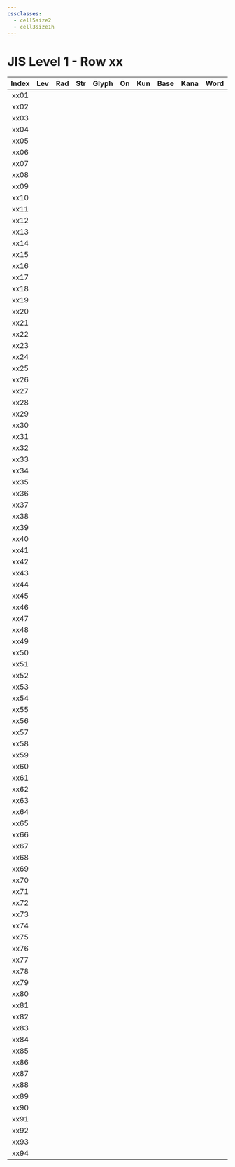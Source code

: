 ```yaml
---
cssclasses:
  - cell5size2
  - cell3size1h
---
```


# JIS Level 1 - Row xx

| Index | Lev | Rad | Str | Glyph | On  | Kun | Base | Kana | Word | Reading |
|:-----:|:---:|:---:|:---:|:-----:|:---:|:---:|:---- |:---- |:---- |:------- |
| xx01  |     |     |     |       |     |     |      |      |      |         |
| xx02  |     |     |     |       |     |     |      |      |      |         |
| xx03  |     |     |     |       |     |     |      |      |      |         |
| xx04  |     |     |     |       |     |     |      |      |      |         |
| xx05  |     |     |     |       |     |     |      |      |      |         |
| xx06  |     |     |     |       |     |     |      |      |      |         |
| xx07  |     |     |     |       |     |     |      |      |      |         |
| xx08  |     |     |     |       |     |     |      |      |      |         |
| xx09  |     |     |     |       |     |     |      |      |      |         |
| xx10  |     |     |     |       |     |     |      |      |      |         |
| xx11  |     |     |     |       |     |     |      |      |      |         |
| xx12  |     |     |     |       |     |     |      |      |      |         |
| xx13  |     |     |     |       |     |     |      |      |      |         |
| xx14  |     |     |     |       |     |     |      |      |      |         |
| xx15  |     |     |     |       |     |     |      |      |      |         |
| xx16  |     |     |     |       |     |     |      |      |      |         |
| xx17  |     |     |     |       |     |     |      |      |      |         |
| xx18  |     |     |     |       |     |     |      |      |      |         |
| xx19  |     |     |     |       |     |     |      |      |      |         |
| xx20  |     |     |     |       |     |     |      |      |      |         |
| xx21  |     |     |     |       |     |     |      |      |      |         |
| xx22  |     |     |     |       |     |     |      |      |      |         |
| xx23  |     |     |     |       |     |     |      |      |      |         |
| xx24  |     |     |     |       |     |     |      |      |      |         |
| xx25  |     |     |     |       |     |     |      |      |      |         |
| xx26  |     |     |     |       |     |     |      |      |      |         |
| xx27  |     |     |     |       |     |     |      |      |      |         |
| xx28  |     |     |     |       |     |     |      |      |      |         |
| xx29  |     |     |     |       |     |     |      |      |      |         |
| xx30  |     |     |     |       |     |     |      |      |      |         |
| xx31  |     |     |     |       |     |     |      |      |      |         |
| xx32  |     |     |     |       |     |     |      |      |      |         |
| xx33  |     |     |     |       |     |     |      |      |      |         |
| xx34  |     |     |     |       |     |     |      |      |      |         |
| xx35  |     |     |     |       |     |     |      |      |      |         |
| xx36  |     |     |     |       |     |     |      |      |      |         |
| xx37  |     |     |     |       |     |     |      |      |      |         |
| xx38  |     |     |     |       |     |     |      |      |      |         |
| xx39  |     |     |     |       |     |     |      |      |      |         |
| xx40  |     |     |     |       |     |     |      |      |      |         |
| xx41  |     |     |     |       |     |     |      |      |      |         |
| xx42  |     |     |     |       |     |     |      |      |      |         |
| xx43  |     |     |     |       |     |     |      |      |      |         |
| xx44  |     |     |     |       |     |     |      |      |      |         |
| xx45  |     |     |     |       |     |     |      |      |      |         |
| xx46  |     |     |     |       |     |     |      |      |      |         |
| xx47  |     |     |     |       |     |     |      |      |      |         |
| xx48  |     |     |     |       |     |     |      |      |      |         |
| xx49  |     |     |     |       |     |     |      |      |      |         |
| xx50  |     |     |     |       |     |     |      |      |      |         |
| xx51  |     |     |     |       |     |     |      |      |      |         |
| xx52  |     |     |     |       |     |     |      |      |      |         |
| xx53  |     |     |     |       |     |     |      |      |      |         |
| xx54  |     |     |     |       |     |     |      |      |      |         |
| xx55  |     |     |     |       |     |     |      |      |      |         |
| xx56  |     |     |     |       |     |     |      |      |      |         |
| xx57  |     |     |     |       |     |     |      |      |      |         |
| xx58  |     |     |     |       |     |     |      |      |      |         |
| xx59  |     |     |     |       |     |     |      |      |      |         |
| xx60  |     |     |     |       |     |     |      |      |      |         |
| xx61  |     |     |     |       |     |     |      |      |      |         |
| xx62  |     |     |     |       |     |     |      |      |      |         |
| xx63  |     |     |     |       |     |     |      |      |      |         |
| xx64  |     |     |     |       |     |     |      |      |      |         |
| xx65  |     |     |     |       |     |     |      |      |      |         |
| xx66  |     |     |     |       |     |     |      |      |      |         |
| xx67  |     |     |     |       |     |     |      |      |      |         |
| xx68  |     |     |     |       |     |     |      |      |      |         |
| xx69  |     |     |     |       |     |     |      |      |      |         |
| xx70  |     |     |     |       |     |     |      |      |      |         |
| xx71  |     |     |     |       |     |     |      |      |      |         |
| xx72  |     |     |     |       |     |     |      |      |      |         |
| xx73  |     |     |     |       |     |     |      |      |      |         |
| xx74  |     |     |     |       |     |     |      |      |      |         |
| xx75  |     |     |     |       |     |     |      |      |      |         |
| xx76  |     |     |     |       |     |     |      |      |      |         |
| xx77  |     |     |     |       |     |     |      |      |      |         |
| xx78  |     |     |     |       |     |     |      |      |      |         |
| xx79  |     |     |     |       |     |     |      |      |      |         |
| xx80  |     |     |     |       |     |     |      |      |      |         |
| xx81  |     |     |     |       |     |     |      |      |      |         |
| xx82  |     |     |     |       |     |     |      |      |      |         |
| xx83  |     |     |     |       |     |     |      |      |      |         |
| xx84  |     |     |     |       |     |     |      |      |      |         |
| xx85  |     |     |     |       |     |     |      |      |      |         |
| xx86  |     |     |     |       |     |     |      |      |      |         |
| xx87  |     |     |     |       |     |     |      |      |      |         |
| xx88  |     |     |     |       |     |     |      |      |      |         |
| xx89  |     |     |     |       |     |     |      |      |      |         |
| xx90  |     |     |     |       |     |     |      |      |      |         |
| xx91  |     |     |     |       |     |     |      |      |      |         |
| xx92  |     |     |     |       |     |     |      |      |      |         |
| xx93  |     |     |     |       |     |     |      |      |      |         |
| xx94  |     |     |     |       |     |     |      |      |      |         |
